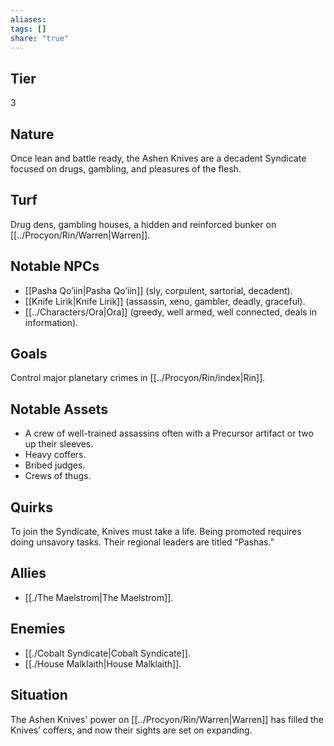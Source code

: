```yaml
---
aliases: 
tags: []
share: "true"
---
```

## Tier

3

## Nature

Once lean and battle ready, the Ashen Knives are a decadent Syndicate focused on drugs, gambling, and pleasures of the flesh.

## Turf

Drug dens, gambling houses, a hidden and reinforced bunker on [[../Procyon/Rin/Warren|Warren]].

## Notable NPCs

- [[Pasha Qo’iin|Pasha Qo’iin]] (sly, corpulent, sartorial, decadent).
- [[Knife Lirik|Knife Lirik]] (assassin, xeno, gambler, deadly, graceful).
- [[../Characters/Ora|Ora]] (greedy, well armed, well connected, deals in information).


## Goals

Control major planetary crimes in [[../Procyon/Rin/index|Rin]].

## Notable Assets

- A crew of well-trained assassins often with a Precursor artifact or two up their sleeves.
- Heavy coffers.
- Bribed judges.
- Crews of thugs.


## Quirks

To join the Syndicate, Knives must take a life. Being promoted requires doing unsavory tasks. Their regional leaders are titled “Pashas.”

## Allies

- [[./The Maelstrom|The Maelstrom]].


## Enemies

- [[./Cobalt Syndicate|Cobalt Syndicate]].
- [[./House Malklaith|House Malklaith]].


## Situation

The Ashen Knives' power on [[../Procyon/Rin/Warren|Warren]] has filled the Knives’ coffers, and now their sights are set on expanding.
